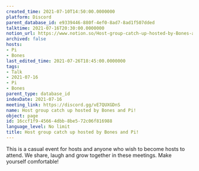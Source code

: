 ```yaml
---
created_time: 2021-07-10T14:50:00.0000000
platform: Discord
parent_database_id: e9339446-880f-4ef0-8ad7-8ad1f507dded
talktime: 2021-07-16T20:30:00.0000000
notion_url: https://www.notion.so/Host-group-catch-up-hosted-by-Bones-and-Pi-16ccf1f945664dbb8be572c06f816988
archived: false
hosts:
- Pi
- Bones
last_edited_time: 2021-07-26T18:45:00.0000000
tags:
- Talk
- 2021-07-16
- Pi
- Bones
parent_type: database_id
indexDate: 2021-07-16
meeting_link: https://discord.gg/vE7QUXGDnS
name: Host group catch up hosted by Bones and Pi!
object: page
id: 16ccf1f9-4566-4dbb-8be5-72c06f816988
language_level: No limit
title: Host group catch up hosted by Bones and Pi!
---
```


This is a casual event for hosts and anyone who wish to become hosts to attend.  We share, laugh and grow together in these meetings.  Make yourself comfortable!






